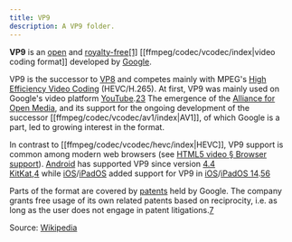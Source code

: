 ```yaml
---
title: VP9
description: A VP9 folder.
---
```

**VP9** is an [open](https://en.wikipedia.org/wiki/Open_format "Open format") and [royalty-free](https://en.wikipedia.org/wiki/Royalty-free "Royalty-free")[[1]](https://en.wikipedia.org/wiki/VP9#cite_note-Gigaom-1) [[ffmpeg/codec/vcodec/index|video coding format]] developed by [Google](https://en.wikipedia.org/wiki/Google "Google").

VP9 is the successor to [VP8](https://en.wikipedia.org/wiki/VP8 "VP8") and competes mainly with MPEG's [High Efficiency Video Coding](https://en.wikipedia.org/wiki/High_Efficiency_Video_Coding "High Efficiency Video Coding") (HEVC/H.265). At first, VP9 was mainly used on Google's video platform [YouTube](https://en.wikipedia.org/wiki/YouTube "YouTube").[2](https://en.wikipedia.org/wiki/VP9#cite_note-VP10_compression_techniques-2)[3](https://en.wikipedia.org/wiki/VP9#cite_note-YouTube-3) The emergence of the [Alliance for Open Media](https://en.wikipedia.org/wiki/Alliance_for_Open_Media "Alliance for Open Media"), and its support for the ongoing development of the successor [[ffmpeg/codec/vcodec/av1/index|AV1]], of which Google is a part, led to growing interest in the format.

In contrast to [[ffmpeg/codec/vcodec/hevc/index|HEVC]], VP9 support is common among modern web browsers (see [HTML5 video § Browser support](https://en.wikipedia.org/wiki/HTML5_video#Browser_support "HTML5 video")). [Android](https://en.wikipedia.org/wiki/Android_(operating_system) "Android (operating system)") has supported VP9 since version [4.4 KitKat](https://en.wikipedia.org/wiki/Android_KitKat "Android KitKat"),[4](https://en.wikipedia.org/wiki/VP9#cite_note-4) while [iOS](https://en.wikipedia.org/wiki/IOS "IOS")/[iPadOS](https://en.wikipedia.org/wiki/IPadOS "IPadOS") added support for VP9 in [iOS](https://en.wikipedia.org/wiki/IOS_14 "IOS 14")/[iPadOS 14](https://en.wikipedia.org/wiki/IPadOS_14 "IPadOS 14").[5](https://en.wikipedia.org/wiki/VP9#cite_note-:1-5)[6](https://en.wikipedia.org/wiki/VP9#cite_note-:2-6)

Parts of the format are covered by [patents](https://en.wikipedia.org/wiki/Software_patent "Software patent") held by Google. The company grants free usage of its own related patents based on reciprocity, i.e. as long as the user does not engage in patent litigations.[7](https://en.wikipedia.org/wiki/VP9#cite_note-specLicense-7)

Source: [Wikipedia](https://en.wikipedia.org/wiki/VP9)
